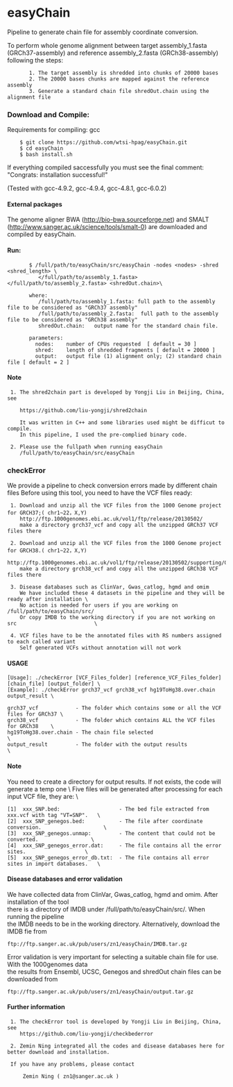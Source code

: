 # easyChain 
Pipeline to generate chain file for assembly coordinate conversion.

To perform whole genome alignment between target assembly_1.fasta (GRCh37-assembly) and reference assembly_2.fasta (GRCh38-assembly) following the steps:

           1. The target assembly is shredded into chunks of 20000 bases 
           2. The 20000 bases chunks are mapped against the reference assembly
           3. Generate a standard chain file shredOut.chain using the alignment file 
      
### Download and Compile:
Requirements for compiling: gcc

		$ git clone https://github.com/wtsi-hpag/easyChain.git
		$ cd easyChain 
		$ bash install.sh
		
If everything compiled saccessfully you must see the final comment: 
		"Congrats: installation successful!"		

(Tested with gcc-4.9.2, gcc-4.9.4, gcc-4.8.1, gcc-6.0.2) 

#### External packages
The genome aligner BWA (http://bio-bwa.sourceforge.net) and SMALT (http://www.sanger.ac.uk/science/tools/smalt-0) are downloaded and compiled by easyChain.

#### Run:

           $ /full/path/to/easyChain/src/easyChain -nodes <nodes> -shred <shred_length> \
	   	      </full/path/to/assembly_1.fasta> </full/path/to/assembly_2.fasta> <shredOut.chain>\ 
           
           where:
	          /full/path/to/assembly_1.fasta: full path to the assembly file to be considered as "GRCh37 assembly"
	     	  /full/path/to/assembly_2.fasta:  full path to the assembly file to be considered as "GRCh38 assembly"
	     	  shredOut.chain:   output name for the standard chain file. 
	     
	       parameters:
             nodes:    number of CPUs requested  [ default = 30 ]
             shred:    length of shredded fragments [ default = 20000 ]
             output:   output file (1) alignment only; (2) standard chain file [ default = 2 ]
             
#### Note
     1. The shred2chain part is developed by Yongji Liu in Beijing, China, see

        https://github.com/liu-yongji/shred2chain

        It was written in C++ and some libraries used might be difficut to compile. 
        In this pipeline, I used the pre-complied binary code. 

     2. Please use the fullpath when running easyChain
        /full/path/to/easyChain/src/easyChain


### checkError
We provide a pipeline to check conversion errors made by different chain files
Before using this tool, you need to have the VCF files ready:

     1. Download and unzip all the VCF files from the 1000 Genome project for GRCH37;( chr1~22，X,Y)
        http://ftp.1000genomes.ebi.ac.uk/vol1/ftp/release/20130502/
        make a directory grch37_vcf and copy all the unzipped GRCh37 VCF files there

     2. Download and unzip all the VCF files from the 1000 Genome project for GRCH38.( chr1~22，X,Y)
        http://ftp.1000genomes.ebi.ac.uk/vol1/ftp/release/20130502/supporting/GRCh38_positions/
        make a directory grch38_vcf and copy all the unzipped GRCh38 VCF files there

     3. Disease databases such as ClinVar, Gwas_catlog, hgmd and omim
        We have included these 4 datasets in the pipeline and they will be ready after installation \ 
        No action is needed for users if you are working on /full/path/to/easyChain/src/            \
        Or copy IMDB to the working directory if you are not working on src                         \ 
     
     4. VCF files have to be the annotated files with RS numbers assigned to each called variant
        Self generated VCFs without annotation will not work

#### USAGE 

	[Usage]: ./checkError [VCF_Files_folder] [reference_VCF_Files_folder] [chain_file] [output_folder] \ 
	[Example]: ./checkError grch37_vcf grch38_vcf hg19ToHg38.over.chain output_result \ 

   	grch37_vcf            - The folder which contains some or all the VCF files for GRCh37 \
   	grch38_vcf            - The folder which contains ALL the VCF files for GRCh38    \
   	hg19ToHg38.over.chain - The chain file selected                                   \
   	output_result         - The folder with the output results                        \

#### Note 

You need to create a directory for output results. If not exists, the code will generate a temp one \ 
Five files will be generated after processing for each input VCF file, they are:     \

 	[1]  xxx_SNP.bed:                   - The bed file extracted from xxx.vcf with tag "VT=SNP".   \
 	[2]  xxx_SNP_genegos.bed:           - The file after coordinate conversion.                    \
 	[3]  xxx_SNP_genegos.unmap:         - The content that could not be converted.                 \
 	[4]  xxx_SNP_genegos_error.dat:     - The file contains all the error sites.                   \
 	[5]  xxx_SNP_genegos_error_db.txt:  - The file contains all error sites in import databases.   \

#### Disease databases and error validation

We have collected data from ClinVar, Gwas_catlog, hgmd and omim. After installation of the tool \
there is a directory of IMDB under /full/path/to/easyChain/src/. When running the pipeline      \
the IMDB needs to be in the working directory. Alternatively, download the IMDB fie from   

	ftp://ftp.sanger.ac.uk/pub/users/zn1/easyChain/IMDB.tar.gz

Error validation is very important for selecting a suitable chain file for use. With the 1000genomes data \
the results from Ensembl, UCSC, Genegos and shredOut chain files can be downloaded from
 
	ftp://ftp.sanger.ac.uk/pub/users/zn1/easyChain/output.tar.gz

#### Further information

     1. The checkError tool is developed by Yongji Liu in Beijing, China, see
        https://github.com/liu-yongji/checkbederror

     2. Zemin Ning integrated all the codes and disease databases here for better download and installation. 

     If you have any problems, please contact
 
         Zemin Ning ( zn1@sanger.ac.uk )  
